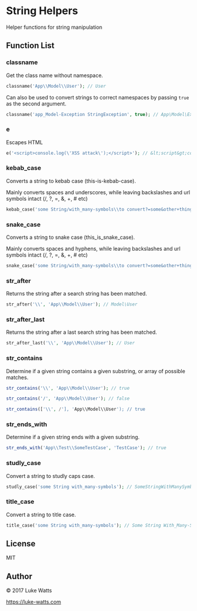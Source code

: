 # String Helpers
Helper functions for string manipulation

## Function List

### classname

Get the class name without namespace.

```php
classname('App\\Model\\User'); // User
```

Can also be used to convert strings to correct namespaces by passing `true` as the second argument.

```php
classname('app_Model-Exception StringException', true); // App\Model\Exception\StringException
```

### e

Escapes HTML

```php
e('<script>console.log(\'XSS attack\');</script>'); // &lt;script&gt;console.log(&#039;XSS attack&#039;);&lt;/script&gt;
```

### kebab_case

Converts a string to kebab case (this-is-kebab-case).

Mainly converts spaces and underscores, while leaving backslashes and url symbols intact (/, ?, =, &, +, # etc)

```php
kebab_case('some String/with_many-symbols\\to convert?=some&other+thing'); // some-string/with-many-symbols\to-convert?=some&other+thing
```

### snake_case

Converts a string to snake case (this_is_snake_case).

Mainly converts spaces and hyphens, while leaving backslashes and url symbols intact (/, ?, =, &, +, # etc)

```php
snake_case('some String/with_many-symbols\\to convert?=some&other+thing'); // some_string/with_many_symbols\to_convert?=some&other+thing
```

### str_after

Returns the string after a search string has been matched.

```php
str_after('\\', 'App\\Model\\User'); // Model\User
```

### str_after_last

Returns the string after a last search string has been matched.

```php
str_after_last('\\', 'App\\Model\\User'); // User
```

### str_contains

Determine if a given string contains a given substring, or array of possible matches.

```php
str_contains('\\', 'App\\Model\\User'); // true

str_contains('/', 'App\\Model\\User'); // false

str_contains(['\\', /'], 'App\\Model\\User'); // true
```

### str_ends_with

Determine if a given string ends with a given substring.

```php
str_ends_with('App\\Test\\SomeTestCase', 'TestCase'); // true
```

### studly_case

Convert a string to studly caps case.

```php
studly_case('some String with_many-symbols'); // SomeStringWithManySymbols
```

### title_case

Convert a string to title case.

```php
title_case('some String with_many-symbols'); // Some String With_Many-Symbols
```

## License
MIT

## Author
&copy; 2017 Luke Watts

https://luke-watts.com

